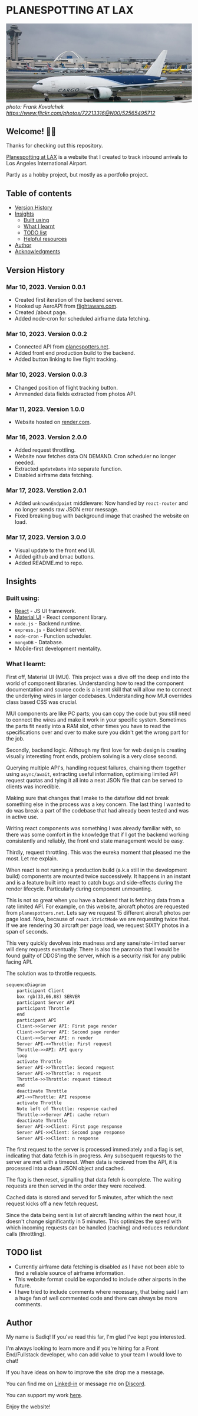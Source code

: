 # PLANESPOTTING AT LAX

![LAX from clutters park](./build/LAX.jpg)
*photo: Frank Kovalchek https://www.flickr.com/photos/72213316@N00/52565495712*

## Welcome! 👋🏾

Thanks for checking out this repository.

[Planespotting at LAX](https://planespotting-lax.onrender.com/) is a website that I created to track inbound arrivals to Los Angeles International Airport. 

Partly as a hobby project, but mostly as a portfolio project.

## Table of contents

- [Version History](#version-history)
- [Insights](#insights)
  - [Built using](#built-using)
  - [What I learnt](#what-i-learned)
  - [TODO list](#todo-list)
  - [Helpful resources](#helpful-resources)
- [Author](#author)
- [Acknowledgments](#acknowledgments)

## Version History

### Mar 10, 2023. Version 0.0.1
* Created first iteration of the backend server.
* Hooked up AeroAPI from [flightaware.com](https://flightaware.com/commercial/aeroapi).
* Created /about page.
* Added node-cron for scheduled airframe data fetching.

### Mar 10, 2023. Version 0.0.2
* Connected API from [planespotters.net](https://www.planespotters.net/photo/api).
* Added front end production build to the backend.
* Added button linking to live flight tracking.

### Mar 10, 2023. Version 0.0.3
* Changed position of flight tracking button.
* Ammended data fields extracted from photos API.

### Mar 11, 2023. Version 1.0.0
* Website hosted on [render.com](https://render.com/).

### Mar 16, 2023. Version 2.0.0
* Added request throttling.
* Website now fetches data ON DEMAND. Cron scheduler no longer needed.
* Extracted `updateData` into separate function.
* Disabled airframe data fetching. 

### Mar 17, 2023. Verstion 2.0.1
* Added `unknownEndpoint` middleware: Now handled by `react-router` and no longer sends raw JSON error message.
* Fixed breaking bug with background image that crashed the website on load.

### Mar 17, 2023. Version 3.0.0
* Visual update to the front end UI.
* Added github and bmac buttons.
* Added README.md to repo.

## Insights

### Built using:
- [React](https://reactjs.org/) - JS UI framework.
- [Material UI](https://mui.com/) - React component library.
- `node.js` - Backend runtime.
- `express.js` - Backend server.
- `node-cron` - Function scheduler.
- `mongoDB` - Database.
- Mobile-first development mentality.

### What I learnt:
First off, Material UI (MUI). This project was a dive off the deep end into the world of component libraries. 
Understanding how to read the component documentation and source code is a learnt skill that will allow me to connect the underlying wires in larger codebases. Understanding how MUI overrides class based CSS was crucial. 

MUI components are like PC parts; you can copy the code but you still need to connect the wires and make it work in your specific system. Sometimes the parts fit neatly into a RAM slot, other times you have to read the specifications over and over to make sure you didn't get the wrong part for the job. 

Secondly, backend logic. Although my first love for web design is creating visually interesting front ends, problem solving is a very close second. 

Querying multiple API's, handling request failures, chaining them together using `async/await`, extracting useful information, optimising limited API request quotas and tying it all into a neat JSON file that can be served to clients was incredible. 

Making sure that changes that I make to the dataflow did not break something else in the process was a key concern. The last thing I wanted to do was break a part of the codebase that had already been tested and was in active use.

Writing react components was something I was already familiar with, so there was some comfort in the knowledge that if I got the backend working consistently and reliably, the front end state management would be easy. 

Thirdly, request throttling. This was the eureka moment that pleased me the most. Let me explain. 

When react is not running a production build (a.k.a still in the development build) components are mounted twice successively. It happens in an instant and is a feature built into react to catch bugs and side-effects during the render lifecycle. Particularly during component unmounting. 

This is not so great when you have a backend that is fetching data from a rate limited API. For example, on this website, aircraft photos are requested from `planespotters.net`. Lets say we request 15 different aircraft photos per page load. Now, because of `react.StrictMode` we are requesting twice that. If we are rendering 30 aircraft per page load, we request SIXTY photos in a span of seconds. 

This very quickly devolves into madness and any sane/rate-limited server will deny requests eventually. There is also the paranoia that I would be found guilty of DDOS'ing the server, which is a security risk for any public facing API.

The solution was to throttle requests. 

```mermaid
sequenceDiagram
    participant Client
    box rgb(33,66,88) SERVER
    participant Server API
    participant Throttle
    end
    participant API
    Client->>Server API: First page render
    Client->>Server API: Second page render
    Client->>Server API: n render
    Server API->>Throttle: First request
    Throttle->>API: API query
    loop 
    activate Throttle
    Server API->>Throttle: Second request
    Server API->>Throttle: n request
    Throttle->>Throttle: request timeout
    end
    deactivate Throttle
    API->>Throttle: API response
    activate Throttle
    Note left of Throttle: response cached
    Throttle->>Server API: cache return
    deactivate Throttle
    Server API->>Client: First page response
    Server API->>Client: Second page response
    Server API->>Client: n response
```

The first request to the server is processed immediately and a flag is set, indicating that data fetch is in progress. Any subsequent requests to the server are met with a timeout. When data is recieved from the API, it is processed into a clean JSON object and cached. 

The flag is then reset, signalling that data fetch is complete. The waiting requests are then served in the order they were received. 

Cached data is stored and served for 5 minutes, after which the next request kicks off a new fetch request. 

Since the data being sent is list of aircraft landing within the next hour, it doesn't change significantly in 5 minutes. This optimizes the speed with which incoming requests can be handled (caching) and reduces redundant calls (throttling).

## TODO list

* Currently airframe data fetching is disabled as I have not been able to find a reliable source of airframe information.
* This website format could be expanded to include other airports in the future. 
* I have tried to include comments where necessary, that being said I am a huge fan of well commented code and there can always be more comments.

## Author
My name is Sadiq! If you've read this far, I'm glad I've kept you interested. 

I'm always looking to learn more and if you're hiring for a Front End/Fullstack developer, who can add value to your team I would love to chat!

If you have ideas on how to improve the site drop me a message.
 
You can find me on [Linked-in](https://www.linkedin.com/in/sadiq-pasha/) or message me on [Discord](https://discordapp.com/users/452914925745209344). 

You can support my work [here](https://www.buymeacoffee.com/sadiqpasha).

Enjoy the website!